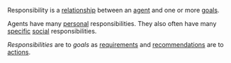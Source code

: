 Responsibility is a [relationship](https://github.com/gcassel/Modular-Organization-Terminology/blob/master/terms/relationship.md) between an [agent](https://github.com/gcassel/Modular-Organization-Terminology/blob/master/terms/agent.md) and one or more [goals](https://github.com/gcassel/Modular-Organization-Terminology/blob/master/terms/goal.md).

Agents have many [personal](https://github.com/gcassel/Modular-Organization-Terminology/blob/master/terms/personal.md) responsibilities.  They also often have many [specific](https://github.com/gcassel/Modular-Organization-Terminology/blob/master/terms/specific.md) [social](https://github.com/gcassel/Modular-Organization-Terminology/blob/master/terms/social.md) responsibilities.

*Responsibilities* are to *goals* as [requirements](https://github.com/gcassel/Modular-Organization-Terminology/blob/master/terms/requirement.md) and [recommendations](https://github.com/gcassel/Modular-Organization-Terminology/blob/master/terms/recommendation.md) are to [actions](https://github.com/gcassel/Modular-Organization-Terminology/blob/master/terms/action.md).
